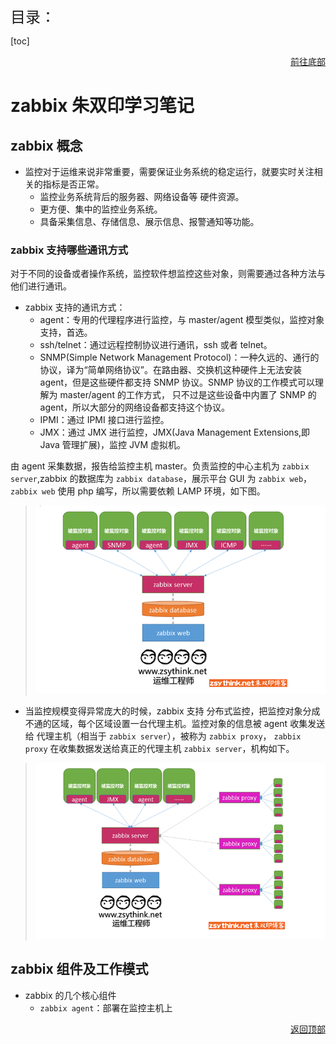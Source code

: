 <span id ="jump"><font size=5>目录：</font></span>

[toc]

<a href="#bottom" target="_self"><p align="right"><u>前往底部</u></p></a>

# zabbix 朱双印学习笔记

## zabbix 概念

- 监控对于运维来说非常重要，需要保证业务系统的稳定运行，就要实时关注相关的指标是否正常。
  - 监控业务系统背后的服务器、网络设备等 硬件资源。
  - 更方便、集中的监控业务系统。
  - 具备采集信息、存储信息、展示信息、报警通知等功能。

### zabbix 支持哪些通讯方式

对于不同的设备或者操作系统，监控软件想监控这些对象，则需要通过各种方法与他们进行通讯。  

- zabbix 支持的通讯方式：
  - agent：专用的代理程序进行监控，与 master/agent 模型类似，监控对象支持，首选。
  - ssh/telnet：通过远程控制协议进行通讯，ssh 或者 telnet。
  - SNMP(Simple Network Management Protocol)：一种久远的、通行的协议，译为“简单网络协议”。在路由器、交换机这种硬件上无法安装 agent，但是这些硬件都支持 SNMP 协议。SNMP 协议的工作模式可以理解为 master/agent 的工作方式， 只不过是这些设备中内置了 SNMP 的 agent，所以大部分的网络设备都支持这个协议。
  - IPMI：通过 IPMI 接口进行监控。
  - JMX：通过 JMX 进行监控，JMX(Java Management Extensions,即 Java 管理扩展)，监控 JVM 虚拟机。

由 agent 采集数据，报告给监控主机 master。负责监控的中心主机为 `zabbix server`,zabbix 的数据库为 `zabbix database`，展示平台 GUI 为 `zabbix web`，`zabbix web` 使用 php 编写，所以需要依赖 LAMP 环境，如下图。
> ![zabbix_agent_server](/.attachments/zabbix_agent_server.png)

- 当监控规模变得异常庞大的时候，zabbix 支持 分布式监控，把监控对象分成不通的区域，每个区域设置一台代理主机。监控对象的信息被 agent 收集发送给 代理主机（相当于 `zabbix server`），被称为 `zabbix proxy`， `zabbix proxy` 在收集数据发送给真正的代理主机 `zabbix server`，机构如下。

> ![zabbix_proxy](/.attachments/zabbix_proxy.png)

## zabbix 组件及工作模式

- zabbix 的几个核心组件
  - `zabbix agent`：部署在监控主机上





<a href="#jump" target="_self"><p align="right"><u>返回顶部</u></p></a>

<span id="bottom">